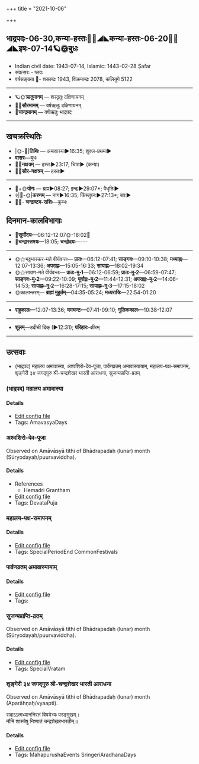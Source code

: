 +++
title = "2021-10-06"

+++
## भाद्रपदः-06-30,कन्या-हस्तः🌛🌌◢◣कन्या-हस्तः-06-20🌌🌞◢◣इषः-07-14🪐🌞बुधः
- Indian civil date: 1943-07-14, Islamic: 1443-02-28 Ṣafar
- संवत्सरः - प्लवः
- वर्षसङ्ख्या 🌛- शकाब्दः 1943, विक्रमाब्दः 2078, कलियुगे 5122
___________________
- 🪐🌞**ऋतुमानम्** — शरदृतुः दक्षिणायनम्
- 🌌🌞**सौरमानम्** — वर्षऋतुः दक्षिणायनम्
- 🌛**चान्द्रमानम्** — वर्षऋतुः भाद्रपदः
___________________


## खचक्रस्थितिः
- |🌞-🌛|**तिथिः** — अमावास्या►16:35; शुक्ल-प्रथमा►  
- **वासरः**—बुधः  
- 🌌🌛**नक्षत्रम्** — हस्तः►23:17; चित्रा► (कन्या)  
- 🌌🌞**सौर-नक्षत्रम्** — हस्तः►  
___________________
- 🌛+🌞**योगः** — ब्रह्म►08:27; इन्द्रः►29:07*; वैधृतिः►  
- २|🌛-🌞|**करणम्** — नाग►16:35; किंस्तुघ्नः►27:13*; बवः►  
- 🌌🌛- **चन्द्राष्टम-राशिः**—कुम्भः  


## दिनमान-कालविभागाः
- 🌅**सूर्योदयः**—06:12-12:07🌞️-18:02🌇  
- 🌛**चन्द्रास्तमयः**—18:05; **चन्द्रोदयः**—---  
___________________
- 🌞⚝भट्टभास्कर-मते वीर्यवन्तः— **प्रातः**—06:12-07:41; **साङ्गवः**—09:10-10:38; **मध्याह्नः**—12:07-13:36; **अपराह्णः**—15:05-16:33; **सायाह्नः**—18:02-19:34  
- 🌞⚝सायण-मते वीर्यवन्तः— **प्रातः-मु॰1**—06:12-06:59; **प्रातः-मु॰2**—06:59-07:47; **साङ्गवः-मु॰2**—09:22-10:09; **पूर्वाह्णः-मु॰2**—11:44-12:31; **अपराह्णः-मु॰2**—14:06-14:53; **सायाह्नः-मु॰2**—16:28-17:15; **सायाह्नः-मु॰3**—17:15-18:02  
- 🌞कालान्तरम्— **ब्राह्मं मुहूर्तम्**—04:35-05:24; **मध्यरात्रिः**—22:54-01:20  
___________________
- **राहुकालः**—12:07-13:36; **यमघण्टः**—07:41-09:10; **गुलिककालः**—10:38-12:07  
___________________
- **शूलम्**—उदीची दिक् (►12:31); **परिहारः**–क्षीरम्  
___________________

## उत्सवाः
- (भाद्रपद) महालय अमावास्या, अश्वशिरो-देव-पूजा, पार्वणव्रतम् अमावास्यायाम्, महालय-पक्ष-समापनम्, शृङ्गेरी ३४ जगद्गुरु श्री-चन्द्रशेखर भारती आराधना, सुजन्मप्राप्ति-व्रतम्
### (भाद्रपद) महालय अमावास्या



#### Details
- [Edit config file](https://github.com/jyotisham/adyatithi/tree/master/time_focus/monthly/amAvAsyA/description_only/%28bhAdrapada%29%20mahAlaya%20amAvAsyA.toml)
- Tags: AmavasyaDays


### अश्वशिरो-देव-पूजा

Observed on Amāvāsyā tithi of Bhādrapadaḥ (lunar) month (Sūryodayaḥ/puurvaviddha). 

#### Details
- References
  - Hemadri Grantham
- [Edit config file](https://github.com/jyotisham/adyatithi/tree/master/general/lunar_month/tithi/06/30/azvazirO-dEva-pUjA.toml)
- Tags: DevataPuja


### महालय-पक्ष-समापनम्



#### Details
- [Edit config file](https://github.com/jyotisham/adyatithi/tree/master/devatA/pitR/relative_event/%28bhAdrapada%29%20mahAlaya%20amAvAsyA/offset__00/mahAlaya-pakSa-samApanam.toml)
- Tags: SpecialPeriodEnd CommonFestivals


### पार्वणव्रतम् अमावास्यायाम्



#### Details
- [Edit config file](https://github.com/jyotisham/adyatithi/tree/master/gRhya/general/relative_event/sthAlIpAkaH_1/offset__-1/pArvaNa-vratam_30.toml)
- Tags: 


### सुजन्मप्राप्ति-व्रतम्

Observed on Amāvāsyā tithi of Bhādrapadaḥ (lunar) month (Sūryodayaḥ/puurvaviddha). 

#### Details
- [Edit config file](https://github.com/jyotisham/adyatithi/tree/master/general/lunar_month/tithi/06/30/sujanmaprApti-vratam.toml)
- Tags: SpecialVratam


### शृङ्गेरी ३४ जगद्गुरु श्री-चन्द्रशेखर भारती आराधना

Observed on Amāvāsyā tithi of Bhādrapadaḥ (lunar) month (Aparāhṇaḥ/vyaapti). 

सदाऽऽत्मध्याननिरतं विषयेभ्यः परङ्मुखम्।  
नौमि शास्त्रेषु निष्णातं चन्द्रशेखरभारतीम्॥



#### Details
- [Edit config file](https://github.com/jyotisham/adyatithi/tree/master/mahApuruSha/zRGgErI-maTha/lunar_month/tithi/06/30/zRGgErI%2034%20jagadguru%20zrI~candrazEkhara%20bhAratI%20ArAdhanA.toml)
- Tags: MahapurushaEvents SringeriAradhanaDays


